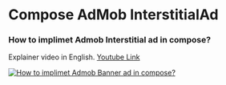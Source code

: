 # Compose AdMob InterstitialAd
### How to implimet Admob Interstitial ad in compose?

Explainer video in English.
[Youtube Link](https://www.youtube.com/watch?v=ouWG_ik4Qeo)

[![How to implimet Admob Banner ad in compose?](https://img.youtube.com/vi/ouWG_ik4Qeo/0.jpg)](https://www.youtube.com/watch?v=ouWG_ik4Qeo)
